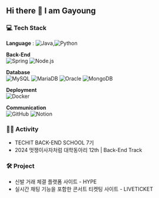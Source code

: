 ## Hi there 👋 I am Gayoung

### 💻 Tech Stack

**Language**  : ![Java](https://img.shields.io/badge/Java-007396?style=flat&logo=java&logoColor=white),![Python](https://img.shields.io/badge/Python-3776AB?style=flat&logo=python&logoColor=white)

**Back-End**  
![Spring](https://img.shields.io/badge/Spring-6DB33F?style=flat&logo=spring&logoColor=white)
![Node.js](https://img.shields.io/badge/Node.js-339933?style=flat&logo=node.js&logoColor=white)

**Database**  
![MySQL](https://img.shields.io/badge/MySQL-4479A1?style=flat&logo=mysql&logoColor=white)
![MariaDB](https://img.shields.io/badge/MariaDB-003545?style=flat&logo=mariadb&logoColor=white)
![Oracle](https://img.shields.io/badge/Oracle-F80000?style=flat&logo=oracle&logoColor=white)
![MongoDB](https://img.shields.io/badge/MongoDB-47A248?style=flat&logo=mongodb&logoColor=white)

**Deployment**  
![Docker](https://img.shields.io/badge/Docker-2496ED?style=flat&logo=docker&logoColor=white)

**Communication**  
![GitHub](https://img.shields.io/badge/GitHub-181717?style=flat&logo=github&logoColor=white)
![Notion](https://img.shields.io/badge/Notion-000000?style=flat&logo=notion&logoColor=white)


### 🏃‍♀️ Activity
- TECHIT BACK-END SCHOOL 7기
- 2024 멋쟁이사자처럼 대학동아리 12th | Back-End Track

### 🛠️ Project
- 신발 거래 체결 플랫폼 사이트 - HYPE
- 실시간 채팅 기능을 포함한 콘서트 티켓팅 사이트 - LIVETICKET





<!--
**gayoi/gayoi** is a ✨ _special_ ✨ repository because its `README.md` (this file) appears on your GitHub profile.

Here are some ideas to get you started:

- 🔭 I’m currently working on ...
- 🌱 I’m currently learning ...
- 👯 I’m looking to collaborate on ...
- 🤔 I’m looking for help with ...
- 💬 Ask me about ...
- 📫 How to reach me: ...
- 😄 Pronouns: ...
- ⚡ Fun fact: ...
-->
